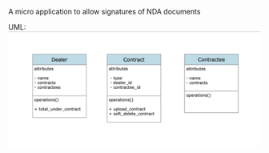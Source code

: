 A micro application to allow signatures of NDA documents

UML: 
![UML contract](nda_signer/assets/contract_uml.png)
